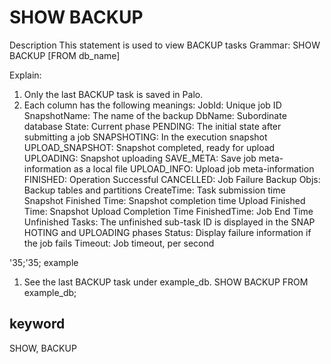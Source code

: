 # SHOW BACKUP
Description
This statement is used to view BACKUP tasks
Grammar:
SHOW BACKUP [FROM db_name]

Explain:
1. Only the last BACKUP task is saved in Palo.
2. Each column has the following meanings:
JobId: Unique job ID
SnapshotName: The name of the backup
DbName: Subordinate database
State: Current phase
PENDING: The initial state after submitting a job
SNAPSHOTING: In the execution snapshot
UPLOAD_SNAPSHOT: Snapshot completed, ready for upload
UPLOADING: Snapshot uploading
SAVE_META: Save job meta-information as a local file
UPLOAD_INFO: Upload job meta-information
FINISHED: Operation Successful
CANCELLED: Job Failure
Backup Objs: Backup tables and partitions
CreateTime: Task submission time
Snapshot Finished Time: Snapshot completion time
Upload Finished Time: Snapshot Upload Completion Time
FinishedTime: Job End Time
Unfinished Tasks: The unfinished sub-task ID is displayed in the SNAP HOTING and UPLOADING phases
Status: Display failure information if the job fails
Timeout: Job timeout, per second

'35;'35; example
1. See the last BACKUP task under example_db.
SHOW BACKUP FROM example_db;

## keyword
SHOW, BACKUP
